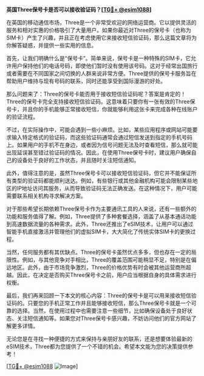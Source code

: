 **英国Three保号卡是否可以接收验证码？[[TG💪+ @esim1088](https://t.me/s/esim1088)]**

在英国的移动通信市场，Three是一个非常受欢迎的网络运营商。它以提供灵活的服务和相对实惠的价格吸引了大量用户。如果你最近对Three的保号卡（也称为SIM卡）产生了兴趣，并且正在考虑使用它来接收短信验证码，那么这篇文章将为你解答疑惑，并提供一些实用的信息。

首先，让我们明确什么是“保号卡”。简单来说，保号卡是一种特殊的SIM卡，它允许用户保持他们的电话号码，即使他们暂时没有使用该号码。这对于经常出国旅行或者需要在不同国家之间切换的人群来说非常方便。Three提供的保号卡服务旨在帮助用户维持与现有号码的联系，同时还能享受到国际漫游的好处。

那么问题来了：Three的保号卡能否用于接收短信验证码呢？答案是肯定的！Three的保号卡完全支持接收短信验证码。这意味着只要你有一张有效的Three保号卡，并且你的手机能够正常接收短信，你就能够利用这张卡来完成各种在线账户的验证流程。

不过，在实际操作中，可能会遇到一些小麻烦。比如，某些应用程序或网站可能要求输入特定格式的验证码，而这些验证码通常会通过短信发送到指定的手机号码上。如果用户的手机不在身边，或者因为信号问题无法及时查看短信，那么就可能出现延误甚至错过验证码的情况。因此，在使用Three保号卡时，建议用户确保自己的设备处于良好的工作状态，并且随时关注短信通知。

此外，值得注意的是，虽然Three保号卡可以接收短信验证码，但它并不能保证所有类型的验证码都能顺利送达。例如，有些银行或其他金融机构可能会限制某些地区的IP地址访问其服务，从而导致验证码无法正确发送。在这种情况下，用户可能需要联系相关机构寻求解决方案。

对于那些希望长期依赖Three保号卡作为主要通讯工具的人来说，还有一些额外的功能和服务值得了解。例如，Three提供了多种套餐选择，涵盖了从基本通话功能到高速数据流量的各种需求。此外，Three还推出了eSIM技术，让用户可以通过智能手机直接激活并管理他们的虚拟SIM卡，大大简化了传统实体SIM卡的更换过程。

当然，任何服务都有其优缺点。Three的保号卡虽然优点多多，但也存在一定的局限性。例如，与其他竞争对手相比，Three的覆盖范围可能稍显不足，特别是在偏远地区。此外，由于市场竞争激烈，Three的价格优势有时会被其他运营商所超越。因此，在决定是否购买Three保号卡之前，用户应当根据自身的具体需求进行权衡。

最后，我们再来回顾一下本文的核心内容：Three的保号卡是可以用来接收短信验证码的。只要您的手机正常工作并且能够接收短信，那么Three保号卡就是一个可靠的选择。当然，在使用过程中也需要注意一些细节，比如确保设备处于良好状态、关注短信通知等。如果您对Three保号卡感兴趣，不妨访问他们的官方网站了解更多详情。

无论您是在寻找一种便捷的方式来保持与亲朋好友的联系，还是想要体验最新的eSIM技术，Three都为您提供了一个不错的机会。希望本文能为您的决策提供参考！

[[TG💪+ @esim1088](https://t.me/s/esim1088) ![Image](https://i.postimg.cc/4NQfJmqS/Snipaste-2025-05-13-00-14-12.png)]